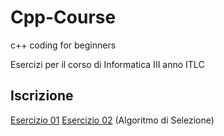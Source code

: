# Cpp-Course
c++ coding for beginners

Esercizi per il corso di Informatica III anno ITLC

## Iscrizione
[Esercizio 01]()
[Esercizio 02]() (Algoritmo di Selezione)

